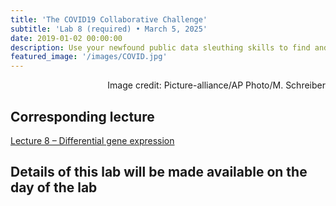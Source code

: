 ```yaml
---
title: 'The COVID19 Collaborative Challenge'
subtitle: 'Lab 8 (required) • March 5, 2025'
date: 2019-01-02 00:00:00
description: Use your newfound public data sleuthing skills to find and analyze one of the first and largest transcriptomic studies of SARS-CoV-2. You'll start by using the tools from the last class of find this data online, then explore the study metadata to formulate a question, and carry out an analysis of the data to find an answer to your question.
featured_image: '/images/COVID.jpg'
---
```


<div style="text-align: right"> Image credit: Picture-alliance/AP Photo/M. Schreiber </div>

## Corresponding lecture

[Lecture 8 – Differential gene expression](https://diytranscriptomics.com/project/lecture-08)

## Details of this lab will be made available on the day of the lab